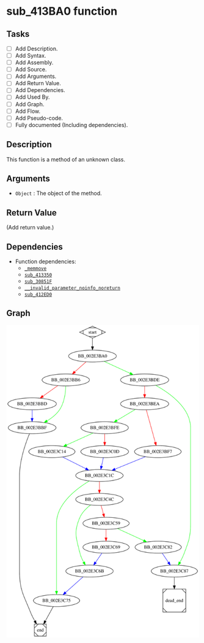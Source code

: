 # sub_413BA0 function

## Tasks

- [ ] Add Description.
- [ ] Add Syntax.
- [ ] Add Assembly.
- [ ] Add Source.
- [ ] Add Arguments.
- [ ] Add Return Value.
- [ ] Add Dependencies.
- [ ] Add Used By.
- [ ] Add Graph.
- [ ] Add Flow.
- [ ] Add Pseudo-code.
- [ ] Fully documented (Including dependencies).

## Description

This function is a method of an unknown class.

## Arguments

* `Object` : The object of the method.

## Return Value

(Add return value.)

## Dependencies

* Function dependencies:
  * [`_memmove`](_memmove.md)
  * [`sub_413350`](sub_413350.md)
  * [`sub_30851F`](sub_30851F.md)
  * [`__invalid_parameter_noinfo_noreturn`](__invalid_parameter_noinfo_noreturn.md)
  * [`sub_412ED0`](sub_412ED0.md)

## Graph

![sub_413BA0 Graph](../svg/sub_413BA0.svg "sub_413BA0 Graph")

